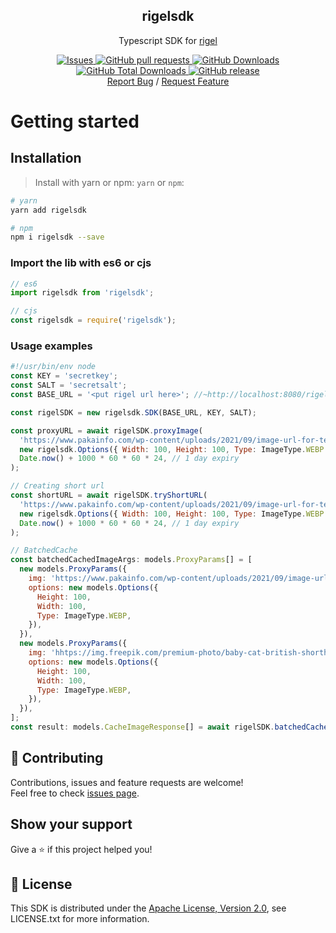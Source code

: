 <p align="center">
 <h2 align="center">rigelsdk</h2>
 <p align="center">Typescript SDK for <a href="[rigel](https://github.com/sdqri/rigel)">rigel</a></p>
  <p align="center">
  <a href="https://github.com/sdqri/rigelsdk/issues">
      <img alt="Issues" src="https://img.shields.io/github/issues/sdqri/rigelsdk?style=flat&color=336791" />
    </a>
    <a href="https://github.com/sdqri/rigelsdk/pulls">
      <img alt="GitHub pull requests" src="https://img.shields.io/github/issues-pr/sdqri/rigelsdk?style=flat&color=336791" />
    </a>
     <a href="https://github.com/sdqri/rigelsdk">
      <img alt="GitHub Downloads" src="https://img.shields.io/npm/dw/rigelsdk?style=flat&color=336791" />
    </a>
    <a href="https://github.com/sdqri/rigelsdk">
      <img alt="GitHub Total Downloads" src="https://img.shields.io/npm/dt/rigelsdk?color=336791&label=Total%20downloads" />
    </a>
 <a href="https://github.com/sdqri/rigelsdk">
      <img alt="GitHub release" src="https://img.shields.io/github/release/sdqri/rigelsdk.svg?style=flat&color=336791" />
    </a>
    <br />
  <a href="https://github.com/sdqri/rigelsdk/issues/new/choose">Report Bug</a> /
  <a href="https://github.com/sdqri/rigelsdk/issues/new/choose">Request Feature</a>
  </p>

# Getting started

## Installation

> Install with yarn or npm: `yarn` or `npm`:

```bash
# yarn
yarn add rigelsdk
```

```bash
# npm
npm i rigelsdk --save
```

### Import the lib with es6 or cjs

```mjs
// es6
import rigelsdk from 'rigelsdk';
```

```cjs
// cjs
const rigelsdk = require('rigelsdk');
```

### Usage examples

```cjs
#!/usr/bin/env node
const KEY = 'secretkey';
const SALT = 'secretsalt';
const BASE_URL = '<put rigel url here>'; //~http://localhost:8080/rigel

const rigelSDK = new rigelsdk.SDK(BASE_URL, KEY, SALT);

const proxyURL = await rigelSDK.proxyImage(
  'https://www.pakainfo.com/wp-content/uploads/2021/09/image-url-for-testing.jpg',
  new rigelsdk.Options({ Width: 100, Height: 100, Type: ImageType.WEBP }),
  Date.now() + 1000 * 60 * 60 * 24, // 1 day expiry
);

// Creating short url
const shortURL = await rigelSDK.tryShortURL(
  'https://www.pakainfo.com/wp-content/uploads/2021/09/image-url-for-testing.jpg',
  new rigelsdk.Options({ Width: 100, Height: 100, Type: ImageType.WEBP }),
  Date.now() + 1000 * 60 * 60 * 24, // 1 day expiry
);

// BatchedCache
const batchedCachedImageArgs: models.ProxyParams[] = [
  new models.ProxyParams({
    img: 'https://www.pakainfo.com/wp-content/uploads/2021/09/image-url-for-testing.jpg',
    options: new models.Options({
      Height: 100,
      Width: 100,
      Type: ImageType.WEBP,
    }),
  }),
  new models.ProxyParams({
    img: 'hhtps://img.freepik.com/premium-photo/baby-cat-british-shorthair_648604-47.jpg',
    options: new models.Options({
      Height: 100,
      Width: 100,
      Type: ImageType.WEBP,
    }),
  }),
];
const result: models.CacheImageResponse[] = await rigelSDK.batchedCacheImage(batchedCachedImageArgs, -1);
```

## 🤝 Contributing

Contributions, issues and feature requests are welcome!<br />Feel free to check [issues page](issues).

## Show your support

Give a ⭐️ if this project helped you!

## 📝 License

This SDK is distributed under the
[Apache License, Version 2.0](http://www.apache.org/licenses/LICENSE-2.0),
see LICENSE.txt for more information.
